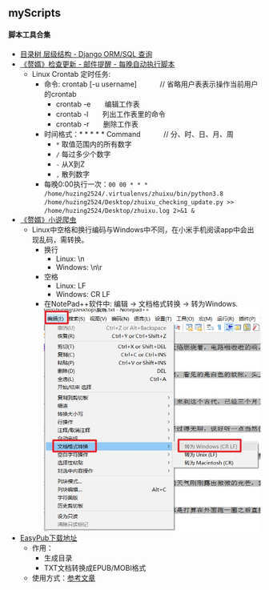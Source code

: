 ## myScripts
#### 脚本工具合集
- [目录树 层级结构 - Django ORM/SQL 查询](TreeNode/views.py)
- [《赘婿》检查更新 - 邮件提醒 - 每晚自动执行脚本](zhuixu/zhuixu_checking_update.py)
  - Linux Crontab 定时任务:
    - 命令: crontab [-u username]　　　 // 省略用户表表示操作当前用户的crontab
      - crontab -e　　编辑工作表
      - crontab -l　　列出工作表里的命令
      - crontab -r　　删除工作表
    - 时间格式：* * * * * Command　　　 // 分、时、日、月、周
      - `*` 取值范围内的所有数字
      - `/` 每过多少个数字
      - `-` 从X到Z
      - `,` 散列数字
    - 每晚0:00执行一次：`00 00 * * * /home/huzing2524/.virtualenvs/zhuixu/bin/python3.8 /home/huzing2524/Desktop/zhuixu_checking_update.py >> /home/huzing2524/Desktop/zhuixu.log 2>&1 &`
- [《赘婿》小说爬虫](zhuixu/zhuixu.py)
  - Linux中空格和换行编码与Windows中不同，在小米手机阅读app中会出现乱码，需转换。
    - 换行
      - Linux: \n
      - Windows: \n\r
    - 空格
      - Linux: LF
      - Windows: CR LF
    - 在NotePad++软件中: 编辑 -> 文档格式转换 -> 转为Windows. ![](docs/zhuixu.jpg)
- [EasyPub下载地址](https://github.com/huzing2524/myScripts/releases)
  - 作用：
    - 生成目录
    - TXT文档转换成EPUB/MOBI格式
  - 使用方式：[参考文章](https://zhuanlan.zhihu.com/p/52400817)
  

